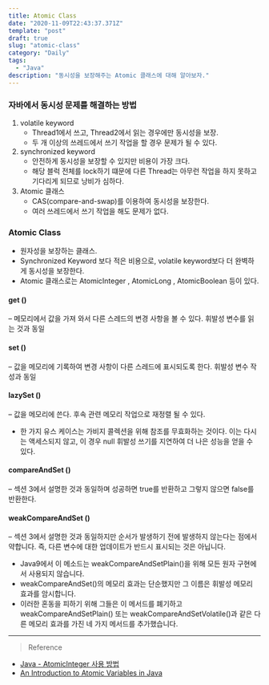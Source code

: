 ```yaml
---
title: Atomic Class
date: "2020-11-09T22:43:37.371Z"
template: "post"
draft: true
slug: "atomic-class"
category: "Daily"
tags:
  - "Java"
description: "동시성을 보장해주는 Atomic 클래스에 대해 알아보자."
---
```


### 자바에서 동시성 문제를 해결하는 방법
1. volatile keyword
    - Thread1에서 쓰고, Thread2에서 읽는 경우에만 동시성을 보장. 
    - 두 개 이상의 쓰레드에서 쓰기 작업을 할 경우 문제가 될 수 있다.
2. synchronized keyword
    - 안전하게 동시성을 보장할 수 있지만 비용이 가장 크다.
    - 해당 블럭 전체를 lock하기 떄문에 다른 Thread는 아무런 작업을 하지 못하고 기다리게 되므로 낭비가 심하다.
3. Atomic 클래스
    - CAS(compare-and-swap)를 이용하여 동시성을 보장한다. 
    - 여러 쓰레드에서 쓰기 작업을 해도 문제가 없다.

### Atomic Class
- 원자성을 보장하는 클래스.
- Synchronized Keyword 보다 적은 비용으로, volatile keyword보다 더 완벽하게 동시성을 보장한다.
- Atomic 클래스로는 AtomicInteger , AtomicLong , AtomicBoolean 등이 있다.

#### get () 
– 메모리에서 값을 가져 와서 다른 스레드의 변경 사항을 볼 수 있다. 휘발성 변수를 읽는 것과 동일
#### set () 
– 값을 메모리에 기록하여 변경 사항이 다른 스레드에 표시되도록 한다. 휘발성 변수 작성과 동일
#### lazySet () 
– 값을 메모리에 쓴다. 후속 관련 메모리 작업으로 재정렬 될 수 있다. 
- 한 가지 유스 케이스는 가비지 콜렉션을 위해 참조를 무효화하는 것이다. 이는 다시는 액세스되지 않고, 이 경우 null 휘발성 쓰기를 지연하여 더 나은 성능을 얻을 수 있다.
#### compareAndSet () 
– 섹션 3에서 설명한 것과 동일하며 성공하면 true를 반환하고 그렇지 않으면 false를 반환한다.
#### weakCompareAndSet () 
– 섹션 3에서 설명한 것과 동일하지만 순서가 발생하기 전에 발생하지 않는다는 점에서 약합니다. 즉, 다른 변수에 대한 업데이트가 반드시 표시되는 것은 아닙니다. 
- Java9에서 이 메소드는 weakCompareAndSetPlain()을 위해 모든 원자 구현에서 사용되지 않습니다.
- weakCompareAndSet()의 메모리 효과는 단순했지만 그 이름은 휘발성 메모리 효과를 암시합니다. 
- 이러한 혼동을 피하기 위해 그들은 이 메서드를 폐기하고 weakCompareAndSetPlain() 또는 weakCompareAndSetVolatile()과 같은 다른 메모리 효과를 가진 네 가지 메서드를 추가했습니다.


<hr>

> Reference
- [Java - AtomicInteger 사용 방법](https://codechacha.com/ko/java-atomic-integer/)
- [An Introduction to Atomic Variables in Java](https://www.baeldung.com/java-atomic-variables)

